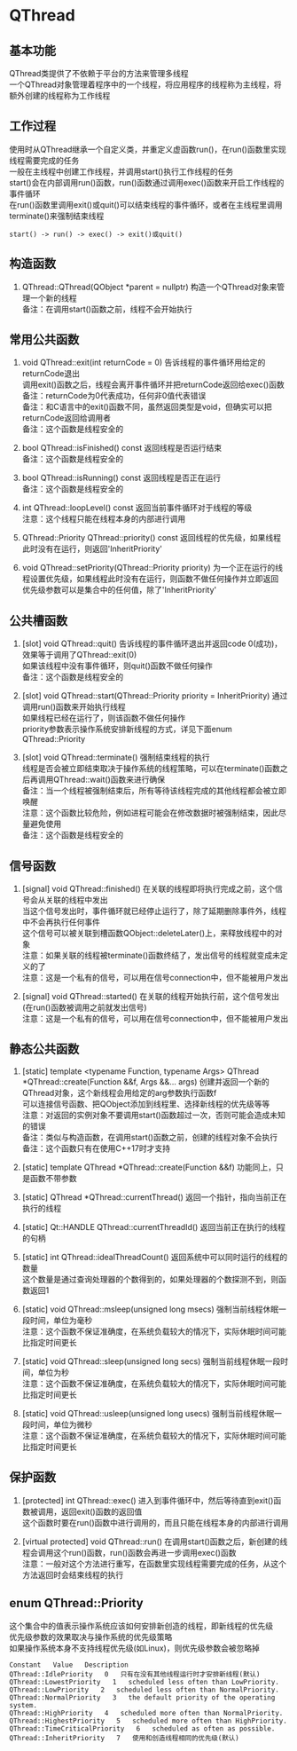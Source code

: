 # QThread

## 基本功能
QThread类提供了不依赖于平台的方法来管理多线程  
一个QThread对象管理着程序中的一个线程，将应用程序的线程称为主线程，将额外创建的线程称为工作线程  


## 工作过程
使用时从QThread继承一个自定义类，并重定义虚函数run()，在run()函数里实现线程需要完成的任务  
一般在主线程中创建工作线程，并调用start()执行工作线程的任务  
start()会在内部调用run()函数，run()函数通过调用exec()函数来开启工作线程的事件循环  
在run()函数里调用exit()或quit()可以结束线程的事件循环，或者在主线程里调用terminate()来强制结束线程  
```
start() -> run() -> exec() -> exit()或quit()
```


## 构造函数
1. QThread::QThread(QObject \*parent = nullptr)
构造一个QThread对象来管理一个新的线程  
备注：在调用start()函数之前，线程不会开始执行  


## 常用公共函数
1. void QThread::exit(int returnCode = 0)
告诉线程的事件循环用给定的returnCode退出  
调用exit()函数之后，线程会离开事件循环并把returnCode返回给exec()函数  
备注：returnCode为0代表成功，任何非0值代表错误  
备注：和C语言中的exit()函数不同，虽然返回类型是void，但确实可以把returnCode返回给调用者  
备注：这个函数是线程安全的  

2. bool QThread::isFinished() const
返回线程是否运行结束  
备注：这个函数是线程安全的  

3. bool QThread::isRunning() const
返回线程是否正在运行  
备注：这个函数是线程安全的  

4. int QThread::loopLevel() const
返回当前事件循环对于线程的等级  
注意：这个线程只能在线程本身的内部进行调用  

5. QThread::Priority QThread::priority() const
返回线程的优先级，如果线程此时没有在运行，则返回'InheritPriority'  

6. void QThread::setPriority(QThread::Priority priority)
为一个正在运行的线程设置优先级，如果线程此时没有在运行，则函数不做任何操作并立即返回  
优先级参数可以是集合中的任何值，除了'InheritPriority'  


## 公共槽函数
1. [slot] void QThread::quit()
告诉线程的事件循环退出并返回code 0(成功)，效果等于调用了QThread::exit(0)  
如果该线程中没有事件循环，则quit()函数不做任何操作  
备注：这个函数是线程安全的  

2. [slot] void QThread::start(QThread::Priority priority = InheritPriority)
通过调用run()函数来开始执行线程  
如果线程已经在运行了，则该函数不做任何操作  
priority参数表示操作系统安排新线程的方式，详见下面enum QThread::Priority  

3. [slot] void QThread::terminate()
强制结束线程的执行  
线程是否会被立即结束取决于操作系统的线程策略，可以在terminate()函数之后再调用QThread::wait()函数来进行确保  
备注：当一个线程被强制结束后，所有等待该线程完成的其他线程都会被立即唤醒  
注意：这个函数比较危险，例如进程可能会在修改数据时被强制结束，因此尽量避免使用  
备注：这个函数是线程安全的  


## 信号函数
1. [signal] void QThread::finished()
在关联的线程即将执行完成之前，这个信号会从关联的线程中发出  
当这个信号发出时，事件循环就已经停止运行了，除了延期删除事件外，线程中不会再执行任何事件  
这个信号可以被关联到槽函数QObject::deleteLater()上，来释放线程中的对象  
注意：如果关联的线程被terminate()函数终结了，发出信号的线程就变成未定义的了  
注意：这是一个私有的信号，可以用在信号connection中，但不能被用户发出  

2. [signal] void QThread::started()
在关联的线程开始执行前，这个信号发出(在run()函数被调用之前就发出信号)  
注意：这是一个私有的信号，可以用在信号connection中，但不能被用户发出  


## 静态公共函数
1. [static] template <typename Function, typename Args> QThread \*QThread::create(Function &&f, Args &&... args)
创建并返回一个新的QThread对象，这个新线程会用给定的arg参数执行函数f  
可以连接信号函数、把QObject添加到线程里、选择新线程的优先级等等  
注意：对返回的实例对象不要调用start()函数超过一次，否则可能会造成未知的错误  
备注：类似与构造函数，在调用start()函数之前，创建的线程对象不会执行  
备注：这个函数只有在使用C++17时才支持  

2. [static] template <typename Function> QThread \*QThread::create(Function &&f)
功能同上，只是函数不带参数  

3. [static] QThread \*QThread::currentThread()
返回一个指针，指向当前正在执行的线程  

4. [static] Qt::HANDLE QThread::currentThreadId()
返回当前正在执行的线程的句柄  

5. [static] int QThread::idealThreadCount()
返回系统中可以同时运行的线程的数量  
这个数量是通过查询处理器的个数得到的，如果处理器的个数探测不到，则函数返回1  

6. [static] void QThread::msleep(unsigned long msecs)
强制当前线程休眠一段时间，单位为毫秒  
注意：这个函数不保证准确度，在系统负载较大的情况下，实际休眠时间可能比指定时间更长  

7. [static] void QThread::sleep(unsigned long secs)
强制当前线程休眠一段时间，单位为秒  
注意：这个函数不保证准确度，在系统负载较大的情况下，实际休眠时间可能比指定时间更长  

8. [static] void QThread::usleep(unsigned long usecs)
强制当前线程休眠一段时间，单位为微秒  
注意：这个函数不保证准确度，在系统负载较大的情况下，实际休眠时间可能比指定时间更长  


## 保护函数
1. [protected] int QThread::exec()
进入到事件循环中，然后等待直到exit()函数被调用，返回exit()函数的返回值  
这个函数时要在run()函数中进行调用的，而且只能在线程本身的内部进行调用  

2. [virtual protected] void QThread::run()
在调用start()函数之后，新创建的线程会调用这个run()函数，run()函数会再进一步调用exec()函数  
注意：一般对这个方法进行重写，在函数里实现线程需要完成的任务，从这个方法返回时会结束线程的执行  


## enum QThread::Priority
这个集合中的值表示操作系统应该如何安排新创造的线程，即新线程的优先级  
优先级参数的效果取决与操作系统的优先级策略  
如果操作系统本身不支持线程优先级(如Linux)，则优先级参数会被忽略掉  
```
Constant   Value   Description
QThread::IdlePriority   0   只有在没有其他线程运行时才安排新线程(默认)
QThread::LowestPriority   1   scheduled less often than LowPriority.
QThread::LowPriority   2   scheduled less often than NormalPriority.
QThread::NormalPriority   3   the default priority of the operating system.
QThread::HighPriority   4   scheduled more often than NormalPriority.
QThread::HighestPriority   5   scheduled more often than HighPriority.
QThread::TimeCriticalPriority   6   scheduled as often as possible.
QThread::InheritPriority   7   使用和创造线程相同的优先级(默认)
```